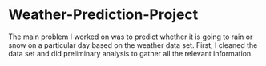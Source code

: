 # Weather-Prediction-Project

The main problem I worked on was to predict whether it is going to rain or snow on a particular day based on the weather data set. First, I cleaned the data set and did preliminary analysis to gather all the relevant information.

